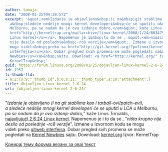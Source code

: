 ```yaml
---
author: tomaja
date: "2008-01-25T04:28:57Z"
excerpt: '&quot;<em>Izdanje je objavljeno&nbsp;(i na&nbsp;git stablima kao i&nbsp;tarball-ovi/patch-evi),
  a&nbsp;sledeće nedelje mnogi kernel developeri&nbsp;će se uputiti u&nbsp;LCA&nbsp;u
  Melburnu, pa se nadam da je ovo izdanje dobro,</em>&quot; kaže Linus Torvalds, <a
  href="http://kerneltrap.org/mailarchive/linux-kernel/2008/1/24/603479"><u>najavljujući&nbsp;2.6.24
  Linux kernel</u></a>. Napomenuo je i&nbsp;to da se , &quot;<em>ni&scaron;ta krupno
  nije desilo od poslednje&nbsp;-rc8 verzije</em>&quot;. Izmene u izvornom kodu&nbsp;se
  mogu videti&nbsp;preko <a href="http://git.kernel.org/?p=linux/kernel/git/torvalds/linux-2.6.git;a=summary"><u>gitweb
  interfejsa</u></a>. Dobar pregled svih promena se može pogledati na&nbsp;<a href="http://kernelnewbies.org/Linux_2_6_24"><u>Kernel
  Newbies</u></a>&nbsp;sajtu. Download: <a href="http://kernel.org/" target="_blank">kernel.org</a>&nbsp;Izvor:
  KernelTrap&nbsp;'
guid: https://forum.linuxo.org/2008/01/25/objavljen-linux-kernel-2-6-24/
id: 1957
tc-thumb-fld:
- a:2:{s:9:"_thumb_id";b:0;s:11:"_thumb_type";s:10:"attachment";}
title: Objavljen Linux kernel 2.6.24
url: /objavljen-linux-kernel-2-6-24/
---
```

"_Izdanje je objavljeno&nbsp;(i na&nbsp;git stablima kao i&nbsp;tarball-ovi/patch-evi), a&nbsp;sledeće nedelje mnogi kernel developeri&nbsp;će se uputiti u&nbsp;LCA&nbsp;u Melburnu, pa se nadam da je ovo izdanje dobro,_" kaže Linus Torvalds, [<u>najavljujući&nbsp;2.6.24 Linux kernel</u>](http://kerneltrap.org/mailarchive/linux-kernel/2008/1/24/603479). Napomenuo je i&nbsp;to da se , "_ni&scaron;ta krupno nije desilo od poslednje&nbsp;-rc8 verzije_". Izmene u izvornom kodu&nbsp;se mogu videti&nbsp;preko [<u>gitweb interfejsa</u>](http://git.kernel.org/?p=linux/kernel/git/torvalds/linux-2.6.git;a=summary). Dobar pregled svih promena se može pogledati na&nbsp;[<u>Kernel Newbies</u>](http://kernelnewbies.org/Linux_2_6_24)&nbsp;sajtu. Download: <a href="http://kernel.org/" target="_blank">kernel.org</a>&nbsp;Izvor: KernelTrap&nbsp;<!--break-->

[Креирај тему форума везану за овај текст](https://linuxo.org/nova-tema-na-forumu/?se_pid=1957)